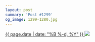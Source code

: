 ```yaml
---
layout: post
summary: 'Post #1299'
og_image: 1299-1280.jpg
---
```


<p>
 <time>
  <a href="/1299">
   {{ page.date | date: "%B %-d, %Y" }}
  </a>
 </time>
 <a href="/1299">
  <img data-taken="2/8/2021" sizes="(min-width: 700px) 50vw, calc(100vw - 2rem)" src="{{ site.assets_url }}/1299-640.jpg" srcset="{{ site.assets_url }}/1299-320.jpg 320w, {{ site.assets_url }}/1299-640.jpg 640w, {{ site.assets_url }}/1299-960.jpg 960w, {{ site.assets_url }}/1299-1280.jpg 1280w"/>
 </a>
</p>
